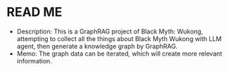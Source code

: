# READ ME
- Description: This is a GraphRAG project of Black Myth: Wukong, attempting to collect all the things about Black Myth Wukong with LLM agent, then generate a knowledge graph by GraphRAG.
- Memo: The graph data can be iterated, which will create more relevant information.

